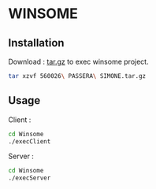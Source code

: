 # WINSOME

## Installation

Download : [tar.gz](https://github.com/simonepassera/WINSOME/raw/main/DevWINSOME/560026%20PASSERA%20SIMONE.tar.gz) to exec winsome project.

```bash
tar xzvf 560026\ PASSERA\ SIMONE.tar.gz
```

## Usage

Client :

```bash
cd Winsome
./execClient
```


Server :

```bash
cd Winsome
./execServer
```
